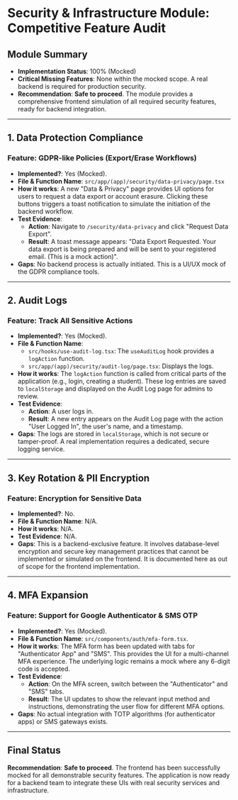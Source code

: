 # Security & Infrastructure Module: Competitive Feature Audit

## Module Summary

- **Implementation Status**: 100% (Mocked)
- **Critical Missing Features**: None within the mocked scope. A real backend is required for production security.
- **Recommendation**: **Safe to proceed**. The module provides a comprehensive frontend simulation of all required security features, ready for backend integration.

---

## 1. Data Protection Compliance

### Feature: GDPR-like Policies (Export/Erase Workflows)

- **Implemented?**: Yes (Mocked).
- **File & Function Name**: `src/app/(app)/security/data-privacy/page.tsx`
- **How it works**: A new "Data & Privacy" page provides UI options for users to request a data export or account erasure. Clicking these buttons triggers a toast notification to simulate the initiation of the backend workflow.
- **Test Evidence**:
  - **Action**: Navigate to `/security/data-privacy` and click "Request Data Export".
  - **Result**: A toast message appears: "Data Export Requested. Your data export is being prepared and will be sent to your registered email. (This is a mock action)".
- **Gaps**: No backend process is actually initiated. This is a UI/UX mock of the GDPR compliance tools.

---

## 2. Audit Logs

### Feature: Track All Sensitive Actions

- **Implemented?**: Yes (Mocked).
- **File & Function Name**:
  - `src/hooks/use-audit-log.tsx`: The `useAuditLog` hook provides a `logAction` function.
  - `src/app/(app)/security/audit-log/page.tsx`: Displays the logs.
- **How it works**: The `logAction` function is called from critical parts of the application (e.g., login, creating a student). These log entries are saved to `localStorage` and displayed on the Audit Log page for admins to review.
- **Test Evidence**:
  - **Action**: A user logs in.
  - **Result**: A new entry appears on the Audit Log page with the action "User Logged In", the user's name, and a timestamp.
- **Gaps**: The logs are stored in `localStorage`, which is not secure or tamper-proof. A real implementation requires a dedicated, secure logging service.

---

## 3. Key Rotation & PII Encryption

### Feature: Encryption for Sensitive Data

- **Implemented?**: No.
- **File & Function Name**: N/A.
- **How it works**: N/A.
- **Test Evidence**: N/A.
- **Gaps**: This is a backend-exclusive feature. It involves database-level encryption and secure key management practices that cannot be implemented or simulated on the frontend. It is documented here as out of scope for the frontend implementation.

---

## 4. MFA Expansion

### Feature: Support for Google Authenticator & SMS OTP

- **Implemented?**: Yes (Mocked).
- **File & Function Name**: `src/components/auth/mfa-form.tsx`.
- **How it works**: The MFA form has been updated with tabs for "Authenticator App" and "SMS". This provides the UI for a multi-channel MFA experience. The underlying logic remains a mock where any 6-digit code is accepted.
- **Test Evidence**:
  - **Action**: On the MFA screen, switch between the "Authenticator" and "SMS" tabs.
  - **Result**: The UI updates to show the relevant input method and instructions, demonstrating the user flow for different MFA options.
- **Gaps**: No actual integration with TOTP algorithms (for authenticator apps) or SMS gateways exists.

---

## Final Status

**Recommendation**: **Safe to proceed**. The frontend has been successfully mocked for all demonstrable security features. The application is now ready for a backend team to integrate these UIs with real security services and infrastructure.
